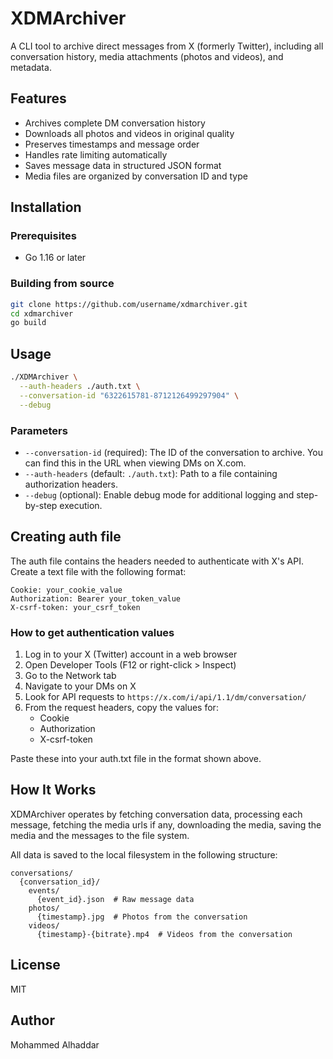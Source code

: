 # XDMArchiver

A CLI tool to archive direct messages from X (formerly Twitter), including all conversation history, media attachments (photos and videos), and metadata.

## Features

- Archives complete DM conversation history
- Downloads all photos and videos in original quality
- Preserves timestamps and message order
- Handles rate limiting automatically
- Saves message data in structured JSON format
- Media files are organized by conversation ID and type

## Installation

### Prerequisites

- Go 1.16 or later

### Building from source

```sh
git clone https://github.com/username/xdmarchiver.git
cd xdmarchiver
go build
```

## Usage

```sh
./XDMArchiver \
  --auth-headers ./auth.txt \
  --conversation-id "6322615781-8712126499297904" \
  --debug
```

### Parameters

- `--conversation-id` (required): The ID of the conversation to archive. You can find this in the URL when viewing DMs on X.com.
- `--auth-headers` (default: `./auth.txt`): Path to a file containing authorization headers.
- `--debug` (optional): Enable debug mode for additional logging and step-by-step execution.

## Creating auth file

The auth file contains the headers needed to authenticate with X's API. Create a text file with the following format:

```
Cookie: your_cookie_value
Authorization: Bearer your_token_value
X-csrf-token: your_csrf_token
```

### How to get authentication values

1. Log in to your X (Twitter) account in a web browser
2. Open Developer Tools (F12 or right-click > Inspect)
3. Go to the Network tab
4. Navigate to your DMs on X
5. Look for API requests to `https://x.com/i/api/1.1/dm/conversation/` 
6. From the request headers, copy the values for:
   - Cookie
   - Authorization
   - X-csrf-token

Paste these into your auth.txt file in the format shown above.

## How It Works

XDMArchiver operates by fetching conversation data, processing each message, fetching the media urls if any, downloading the media, saving the media and the messages to the file system. 

All data is saved to the local filesystem in the following structure:

```
conversations/
  {conversation_id}/
    events/
      {event_id}.json  # Raw message data
    photos/
      {timestamp}.jpg  # Photos from the conversation
    videos/
      {timestamp}-{bitrate}.mp4  # Videos from the conversation
```
## License

MIT

## Author

Mohammed Alhaddar